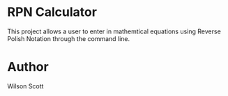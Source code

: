 # RPN Calculator
This project allows a user to enter in mathemtical equations using Reverse Polish Notation through the command line.

# Author
Wilson Scott